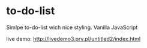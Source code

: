 # to-do-list
Simlpe to-do-list wich nice styling. Vanilla JavaScript

live demo:
http://livedemo3.prv.pl/untitled2/index.html
